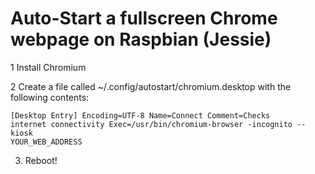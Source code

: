 # Auto-Start a fullscreen Chrome webpage on Raspbian (Jessie)

1 Install Chromium

2 Create a file called ~/.config/autostart/chromium.desktop with the following contents:

<code>[Desktop Entry]
Encoding=UTF-8
Name=Connect
Comment=Checks internet connectivity
Exec=/usr/bin/chromium-browser -incognito --kiosk YOUR_WEB_ADDRESS</code>

3. Reboot!
